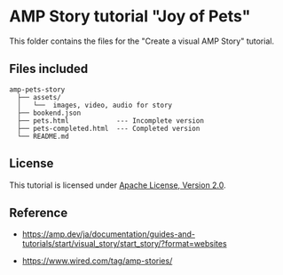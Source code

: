 # AMP Story tutorial "Joy of Pets"

This folder contains the files for the "Create a visual AMP Story" tutorial.

## Files included

```text
amp-pets-story
  ├── assets/
  │   └──  images, video, audio for story
  ├── bookend.json   
  ├── pets.html            --- Incomplete version
  ├── pets-completed.html  --- Completed version
  └── README.md
```

## License

This tutorial is licensed under [Apache License, Version 2.0](https://github.com/ampproject/docs/blob/master/LICENSE).

## Reference
- https://amp.dev/ja/documentation/guides-and-tutorials/start/visual_story/start_story/?format=websites

- https://www.wired.com/tag/amp-stories/